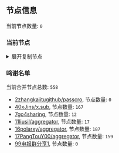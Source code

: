 
## 节点信息
当前节点数量: `0`
### 当前节点
<details>
  <summary>展开复制节点</summary>

    

</details>

### 鸣谢名单
当前合并节点总数: `558`
- [2zhangkaiitugithub/passcro](https://github.com/zhangkaiitugithub/passcro), 节点数量: `0`
- [40xJins/x.sub](https://github.com/0xJins/x.sub), 节点数量: `167`
- [7go4sharing](https://github.com/go4sharing), 节点数量: `12`
- [11liusil/aggregator](https://github.com/liusil/aggregator), 节点数量: `17`
- [16polarxy/aggregator](https://github.com/polarxy/aggregator), 节点数量: `187`
- [17PangTouY00/aggregator](https://github.com/PangTouY00/aggregator), 节点数量: `159`
- [99电报群分享1](https://github.com/cdddbc/getAirport), 节点数量: `0`



